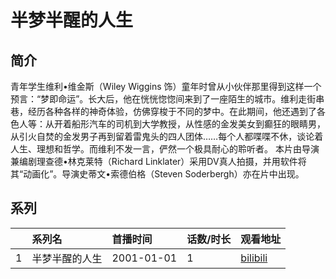 # 半梦半醒的人生


## 简介

青年学生维利•维金斯（Wiley Wiggins 饰）童年时曾从小伙伴那里得到这样一个预言：“梦即命运”。长大后，他在恍恍惚惚间来到了一座陌生的城市。维利走街串巷，经历各种各样的神奇体验，仿佛穿梭于不同的梦中。在此期间，他还遇到了各色人等：从开着船形汽车的司机到大学教授，从性感的金发美女到癫狂的眼睛男，从引火自焚的金发男子再到留着雷鬼头的四人团体……每个人都喋喋不休，谈论着人生、理想和哲学。而维利不发一言，俨然一个极具耐心的聆听者。
本片由导演兼编剧理查德•林克莱特（Richard Linklater）采用DV真人拍摄，并用软件将其“动画化”。导演史蒂文•索德伯格（Steven Soderbergh）亦在片中出现。





## 系列

|     |   系列名   |   首播时间  | 话数/时长  | 观看地址 |
|:---  |:------    |:----      |:---       |:---  |
| 1 | 半梦半醒的人生 | 2001-01-01 | 1 | [bilibili](https://www.bilibili.com/video/BV13W4y1v7Jm)  |



